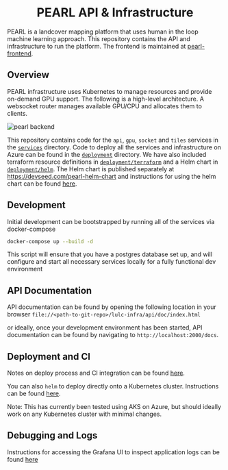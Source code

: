 <h1 align=center>PEARL API & Infrastructure</h1>

PEARL is a landcover mapping platform that uses human in the loop machine learning approach. This repository contains the API and infrastructure to run the platform. The frontend is maintained at [pearl-frontend](https://github.com/developmentseed/pearl-frontend/).

## Overview

PEARL infrastructure uses Kubernetes to manage resources and provide on-demand GPU support. The following is a high-level architecture. A websocket router manages available GPU/CPU and allocates them to clients.

![pearl backend](https://user-images.githubusercontent.com/371666/154953888-3410f5de-7355-4d9f-ac8a-ca42f9879496.jpg)

This repository contains code for the `api`, `gpu`, `socket` and `tiles` services in the [`services`](services/) directory. Code to deploy all the services and infrastructure on Azure can be found in the [`deployment`](deployment/) directory. We have also included terraform resource definitions in [`deployment/terraform`](deployment/terraform) and a Helm chart in [`deployment/helm`](deployment/helm/). The Helm chart is published separately at https://devseed.com/pearl-helm-chart and instructions for using the helm chart can be found [here](deployment/helm/pearl-helm/README.md).

## Development

Initial development can be bootstrapped by running all of the services via docker-compose

```sh
docker-compose up --build -d
```

This script will ensure that you have a postgres database set up, and will configure and
start all necessary services locally for a fully functional dev environment

## API Documentation

API documentation can be found by opening the following location in your browser `file://<path-to-git-repo>/lulc-infra/api/doc/index.html`

or ideally, once your development environment has been started, API documentation can be found
by navigating to `http://localhost:2000/docs`.

## Deployment and CI

Notes on deploy process and CI integration can be found [here](docs/deploy.md).

You can also `helm` to deploy directly onto a Kubernetes cluster. Instructions can be found [here](deployment/helm/pearl-helm/).

Note: This has currently been tested using AKS on Azure, but should ideally work on any Kubernetes cluster with minimal changes.

## Debugging and Logs

Instructions for accessing the Grafana UI to inspect application logs can be found [here](docs/logs.md)

